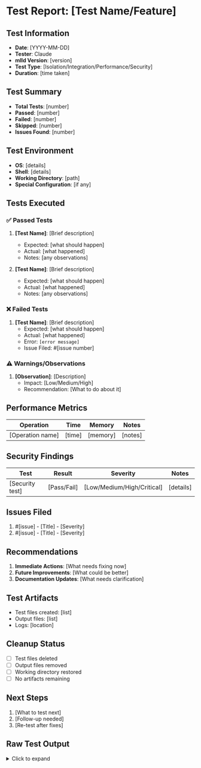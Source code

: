 # Test Report: [Test Name/Feature]

## Test Information
- **Date**: [YYYY-MM-DD]
- **Tester**: Claude
- **mlld Version**: [version]
- **Test Type**: [Isolation/Integration/Performance/Security]
- **Duration**: [time taken]

## Test Summary
- **Total Tests**: [number]
- **Passed**: [number]
- **Failed**: [number]
- **Skipped**: [number]
- **Issues Found**: [number]

## Test Environment
- **OS**: [details]
- **Shell**: [details]
- **Working Directory**: [path]
- **Special Configuration**: [if any]

## Tests Executed

### ✅ Passed Tests
1. **[Test Name]**: [Brief description]
   - Expected: [what should happen]
   - Actual: [what happened]
   - Notes: [any observations]

2. **[Test Name]**: [Brief description]
   - Expected: [what should happen]
   - Actual: [what happened]
   - Notes: [any observations]

### ❌ Failed Tests
1. **[Test Name]**: [Brief description]
   - Expected: [what should happen]
   - Actual: [what happened]
   - Error: `[error message]`
   - Issue Filed: #[issue number]

### ⚠️ Warnings/Observations
1. **[Observation]**: [Description]
   - Impact: [Low/Medium/High]
   - Recommendation: [What to do about it]

## Performance Metrics
| Operation | Time | Memory | Notes |
|-----------|------|--------|-------|
| [Operation name] | [time] | [memory] | [notes] |

## Security Findings
| Test | Result | Severity | Notes |
|------|--------|----------|-------|
| [Security test] | [Pass/Fail] | [Low/Medium/High/Critical] | [details] |

## Issues Filed
1. #[issue] - [Title] - [Severity]
2. #[issue] - [Title] - [Severity]

## Recommendations
1. **Immediate Actions**: [What needs fixing now]
2. **Future Improvements**: [What could be better]
3. **Documentation Updates**: [What needs clarification]

## Test Artifacts
- Test files created: [list]
- Output files: [list]
- Logs: [location]

## Cleanup Status
- [ ] Test files deleted
- [ ] Output files removed
- [ ] Working directory restored
- [ ] No artifacts remaining

## Next Steps
1. [What to test next]
2. [Follow-up needed]
3. [Re-test after fixes]

## Raw Test Output
<details>
<summary>Click to expand</summary>

```
[Include relevant raw output, logs, or detailed results]
```

</details>